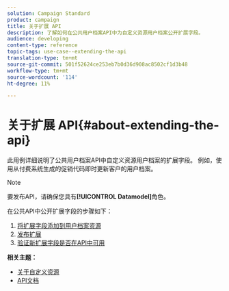 ```yaml
---
solution: Campaign Standard
product: campaign
title: 关于扩展 API
description: 了解如何在公共用户档案API中为自定义资源用户档案公开扩展字段。
audience: developing
content-type: reference
topic-tags: use-case--extending-the-api
translation-type: tm+mt
source-git-commit: 501f52624ce253eb7b0d36d908ac8502cf1d3b48
workflow-type: tm+mt
source-wordcount: '114'
ht-degree: 11%

---
```



# 关于扩展 API{#about-extending-the-api}

此用例详细说明了公共用户档案API中自定义资源用户档案的扩展字段。 例如，使用从付费系统生成的促销代码即时更新客户的用户档案。

>[!NOTE]
>
>要发布API，请确保您具有&#x200B;**[!UICONTROL Datamodel]**&#x200B;角色。

在公共API中公开扩展字段的步骤如下：

1. [将扩展字段添加到用户档案资源](../../developing/using/step-1--add-extension-fields-to-the-profile-resource.md)
1. [发布扩展](../../developing/using/step-2--publish-the-extension.md)
1. [验证新扩展字段是否在API中可用](../../developing/using/step-3--verify-the-extension.md)

**相关主题：**

* [关于自定义资源](../../developing/using/data-model-concepts.md)
* [API文档](../../api/using/get-started-apis.md)
